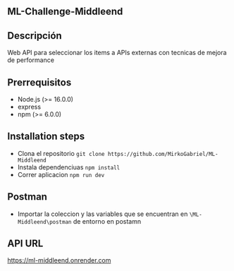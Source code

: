 ## ML-Challenge-Middleend

## Descripción
Web API para seleccionar los items a APIs externas con tecnicas de mejora de performance

## Prerrequisitos
- Node.js (>= 16.0.0)
- express
- npm (>= 6.0.0)

## Installation steps
- Clona el repositorio `git clone https://github.com/MirkoGabriel/ML-Middleend` 
- Instala dependenciuas `npm install`
- Correr aplicacion `npm run dev`

## Postman
- Importar la coleccion y las variables que se encuentran en `\ML-Middleend\postman` de entorno en postamn

## API URL
https://ml-middleend.onrender.com